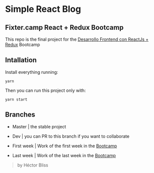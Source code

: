 # Simple React Blog

## Fixter.camp React + Redux Bootcamp

This repo is the final project for the [Desarrollo Frontend con ReactJs + Redux](https://fixter.camp/bootcamp-react-redux) Bootcamp

## Intallation

Install everything running:

`yarn`

Then you can run this project only with:

`yarn start`

## Branches

* Master | the stable project

* Dev | you can PR to this branch if you want to collaborate

* First week | Work of the first week in the [Bootcamp](https://fixter.camp/bootcamp-react-redux)

* Last week | Work of the last week in the [Bootcamp](https://fixter.camp/bootcamp-react-redux)


> by Héctor Bliss